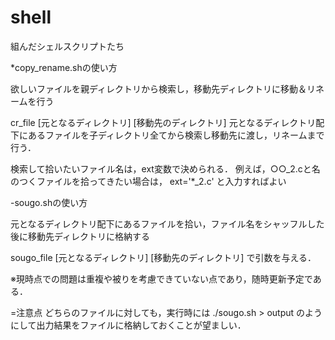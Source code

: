 shell
=====

組んだシェルスクリプトたち

*copy_rename.shの使い方

欲しいファイルを親ディレクトリから検索し，移動先ディレクトリに移動＆リネームを行う

cr_file [元となるディレクトリ] [移動先のディレクトリ]
元となるディレクトリ配下にあるファイルを子ディレクトリ全てから検索し移動先に渡し，リネームまで行う．

検索して拾いたいファイル名は，ext変数で決められる．
例えば，○○_2.cと名のつくファイルを拾ってきたい場合は，
ext='*_2.c'
と入力すればよい


-sougo.shの使い方

元となるディレクトリ配下にあるファイルを拾い，ファイル名をシャッフルした後に移動先ディレクトリに格納する

sougo_file [元となるディレクトリ] [移動先のディレクトリ]
で引数を与える．

※現時点での問題は重複や被りを考慮できていない点であり，随時更新予定である．


=注意点
どちらのファイルに対しても，実行時には
./sougo.sh > output
のようにして出力結果をファイルに格納しておくことが望ましい．
